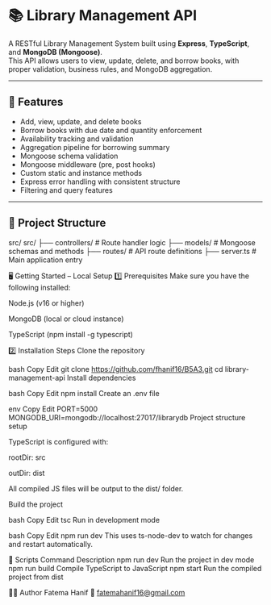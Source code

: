 # 📚 Library Management API

A RESTful Library Management System built using **Express**, **TypeScript**, and **MongoDB (Mongoose)**.  
This API allows users to view, update, delete, and borrow books, with proper validation, business rules, and MongoDB aggregation.

---

## 🚀 Features

- Add, view, update, and delete books
- Borrow books with due date and quantity enforcement
- Availability tracking and validation
- Aggregation pipeline for borrowing summary
- Mongoose schema validation
- Mongoose middleware (pre, post hooks)
- Custom static and instance methods
- Express error handling with consistent structure
- Filtering and query features

---

## 📁 Project Structure
src/
src/
├── controllers/       # Route handler logic
├── models/            # Mongoose schemas and methods
├── routes/            # API route definitions
├── server.ts          # Main application entry

🖥️ Getting Started – Local Setup
1️⃣ Prerequisites
Make sure you have the following installed:

Node.js (v16 or higher)

MongoDB (local or cloud instance)

TypeScript (npm install -g typescript)

2️⃣ Installation Steps
Clone the repository

bash
Copy
Edit
git clone https://github.com/fhanif16/B5A3.git
cd library-management-api
Install dependencies

bash
Copy
Edit
npm install
Create an .env file

env
Copy
Edit
PORT=5000
MONGODB_URI=mongodb://localhost:27017/librarydb
Project structure setup

TypeScript is configured with:

rootDir: src

outDir: dist

All compiled JS files will be output to the dist/ folder.

Build the project

bash
Copy
Edit
tsc
Run in development mode

bash
Copy
Edit
npm run dev
This uses ts-node-dev to watch for changes and restart automatically.

🔧 Scripts
Command	Description
npm run dev	Run the project in dev mode
npm run build	Compile TypeScript to JavaScript
npm start	Run the compiled project from dist



👩‍💻 Author
Fatema Hanif
📧 fatemahanif16@gmail.com

